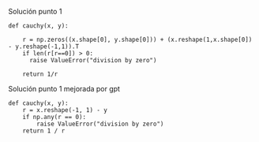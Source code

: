 Solución punto 1

```
def cauchy(x, y):

    r = np.zeros((x.shape[0], y.shape[0])) + (x.reshape(1,x.shape[0]) - y.reshape(-1,1)).T
    if len(r[r==0]) > 0:
      raise ValueError("division by zero")
    
    return 1/r
```

Solución punto 1 mejorada por gpt

```
def cauchy(x, y):
    r = x.reshape(-1, 1) - y
    if np.any(r == 0):
        raise ValueError("division by zero")
    return 1 / r
```

